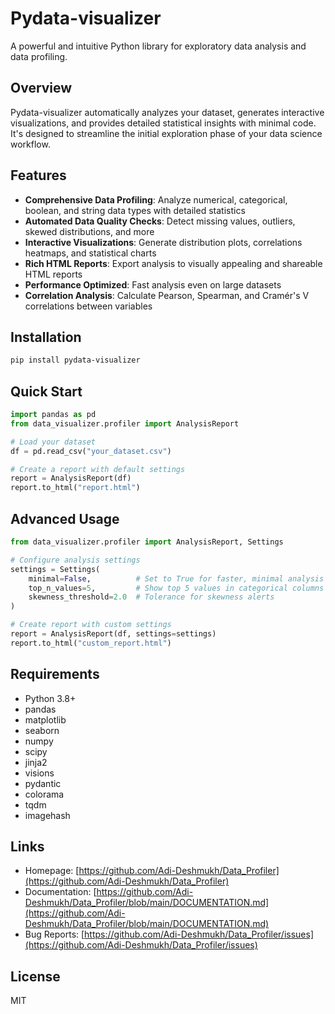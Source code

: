 # Pydata-visualizer

A powerful and intuitive Python library for exploratory data analysis and data profiling.

## Overview

Pydata-visualizer automatically analyzes your dataset, generates interactive visualizations, and provides detailed statistical insights with minimal code. It's designed to streamline the initial exploration phase of your data science workflow.

## Features

- **Comprehensive Data Profiling**: Analyze numerical, categorical, boolean, and string data types with detailed statistics
- **Automated Data Quality Checks**: Detect missing values, outliers, skewed distributions, and more
- **Interactive Visualizations**: Generate distribution plots, correlations heatmaps, and statistical charts
- **Rich HTML Reports**: Export analysis to visually appealing and shareable HTML reports
- **Performance Optimized**: Fast analysis even on large datasets
- **Correlation Analysis**: Calculate Pearson, Spearman, and Cramér's V correlations between variables

## Installation

```bash
pip install pydata-visualizer
```

## Quick Start

```python
import pandas as pd
from data_visualizer.profiler import AnalysisReport

# Load your dataset
df = pd.read_csv("your_dataset.csv")

# Create a report with default settings
report = AnalysisReport(df)
report.to_html("report.html")
```

## Advanced Usage

```python
from data_visualizer.profiler import AnalysisReport, Settings

# Configure analysis settings
settings = Settings(
    minimal=False,          # Set to True for faster, minimal analysis
    top_n_values=5,         # Show top 5 values in categorical columns
    skewness_threshold=2.0  # Tolerance for skewness alerts
)

# Create report with custom settings
report = AnalysisReport(df, settings=settings)
report.to_html("custom_report.html")
```

## Requirements

- Python 3.8+
- pandas
- matplotlib
- seaborn
- numpy
- scipy
- jinja2
- visions
- pydantic
- colorama
- tqdm
- imagehash

## Links

- Homepage: [https://github.com/Adi-Deshmukh/Data_Profiler](https://github.com/Adi-Deshmukh/Data_Profiler)
- Documentation: [https://github.com/Adi-Deshmukh/Data_Profiler/blob/main/DOCUMENTATION.md](https://github.com/Adi-Deshmukh/Data_Profiler/blob/main/DOCUMENTATION.md)
- Bug Reports: [https://github.com/Adi-Deshmukh/Data_Profiler/issues](https://github.com/Adi-Deshmukh/Data_Profiler/issues)

## License

MIT
